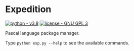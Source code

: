 # Expedition

<p>
    <a href="https://www.python.org/"><img src="https://img.shields.io/static/v1?label=python&message=v3.8&color=blue" alt="python - v3.8"></a>
    <a href="https://www.gnu.org/licenses/gpl-3.0.txt"><img src="https://img.shields.io/static/v1?label=license&message=GNU GPL 3&color=red" alt="license - GNU GPL 3"></a>
</p>

Pascal language package manager.

Type `python exp.py --help` to see the available commands.
